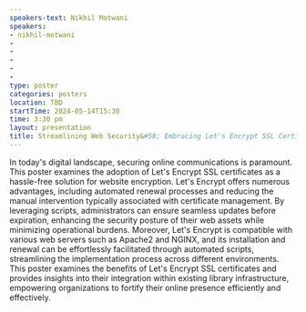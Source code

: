 ```yaml
---
speakers-text: Nikhil Motwani
speakers:
- nikhil-motwani
-
-
-
-
-
type: poster
categories: posters
location: TBD
startTime: 2024-05-14T15:30
time: 3:30 pm
layout: presentation
title: Streamlining Web Security&#58; Embracing Let's Encrypt SSL Certificates for Hassle-Free, Automated Renewals
---
```

In today's digital landscape, securing online communications is paramount. This poster examines the adoption of Let's Encrypt SSL certificates as a hassle-free solution for website encryption. Let's Encrypt offers numerous advantages, including automated renewal processes and reducing the manual intervention typically associated with certificate management. By leveraging scripts, administrators can ensure seamless updates before expiration, enhancing the security posture of their web assets while minimizing operational burdens. Moreover, Let's Encrypt is compatible with various web servers such as Apache2 and NGINX, and its installation and renewal can be effortlessly facilitated through automated scripts, streamlining the implementation process across different environments. This poster examines the benefits of Let's Encrypt SSL certificates and provides insights into their integration within existing library infrastructure, empowering organizations to fortify their online presence efficiently and effectively.
